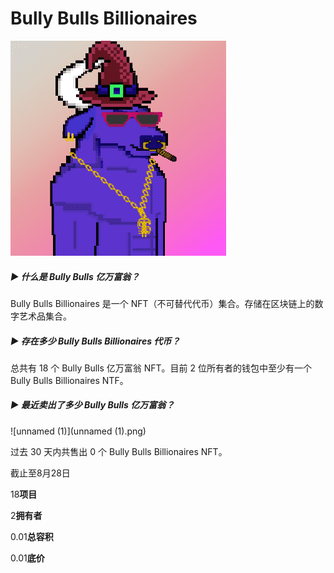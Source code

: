 # Bully Bulls Billionaires



![unnamed](unnamed.png)

##### ▶ 什么是 Bully Bulls 亿万富翁？

Bully Bulls Billionaires 是一个 NFT（不可替代代币）集合。存储在区块链上的数字艺术品集合。

##### ▶ 存在多少 Bully Bulls Billionaires 代币？

总共有 18 个 Bully Bulls 亿万富翁 NFT。目前 2 位所有者的钱包中至少有一个 Bully Bulls Billionaires NTF。

##### ▶ 最近卖出了多少 Bully Bulls 亿万富翁？

![unnamed (1)](unnamed (1).png)

过去 30 天内共售出 0 个 Bully Bulls Billionaires NFT。

截止至8月28日

18**项目**

2**拥有者**

0.01**总容积**

0.01**底价**
